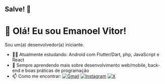 ## Salve! 👋

# 👋 Olá! Eu sou Emanoel Vitor!

Sou um(a) desenvolvedor(a) iniciante.

- 👨‍💻 Atualmente estudando: Android com Flutter/Dart, php, JavaScript e React
- 🌱 Sempre aprendendo mais sobre desenvolvimento web/mobile, back-end e boas práticas de programação
- 📫 Como me encontrar: [![Gmail](https://img.shields.io/badge/Gmail-333333?style=for-the-badge&logo=gmail&logoColor=red)](mailto:emanoelribeiro.ifc@gmail.com)
[![Instagram](https://img.shields.io/badge/-Instagram-%23E4405F?style=for-the-badge&logo=instagram&logoColor=white)](https://www.instagram.com/negralhalt/)
	[![X](https://img.shields.io/badge/X-000?style=for-the-badge&logo=x)](https://x.com/7negralha)





